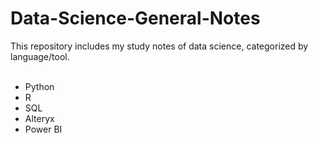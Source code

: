 # Data-Science-General-Notes
This repository includes my study notes of data science, categorized by language/tool.<br/> <br/>
* Python <br/>
* R
* SQL
* Alteryx
* Power BI
